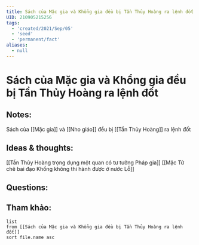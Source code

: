 ```yaml
---
title: Sách của Mặc gia và Khổng gia đều bị Tần Thủy Hoàng ra lệnh đốt
UID: 210905215256
tags:
  - 'created/2021/Sep/05'
  - 'seed'
  - 'permanent/fact'
aliases:
  - null
---
```

# Sách của Mặc gia và Khổng gia đều bị Tần Thủy Hoàng ra lệnh đốt

## Notes:
Sách của [[Mặc gia]] và [[Nho giáo]] đều bị [[Tần Thủy Hoàng]] ra lệnh đốt

## Ideas & thoughts:
[[Tần Thủy Hoàng trọng dụng một quan có tư tưởng Pháp gia]]
[[Mặc Tử chê bai đạo Khổng không thi hành được ở nước Lỗ]]

## Questions:


## Tham khảo:
```dataview
list
from [[Sách của Mặc gia và Khổng gia đều bị Tần Thủy Hoàng ra lệnh đốt]]
sort file.name asc
```